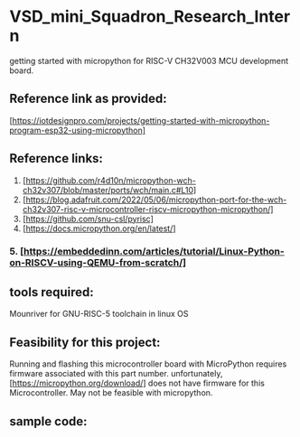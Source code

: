 # VSD_mini_Squadron_Research_Intern
getting started with micropython for RISC-V CH32V003 MCU development board.
## Reference link as provided:
[https://iotdesignpro.com/projects/getting-started-with-micropython-program-esp32-using-micropython]
## Reference links:
1.  [https://github.com/r4d10n/micropython-wch-ch32v307/blob/master/ports/wch/main.c#L10]
2.  [https://blog.adafruit.com/2022/05/06/micropython-port-for-the-wch-ch32v307-risc-v-microcontroller-riscv-micropython-micropython/]
3.  [https://github.com/snu-csl/pyrisc]
4.  [https://docs.micropython.org/en/latest/]
### 5.  [https://embeddedinn.com/articles/tutorial/Linux-Python-on-RISCV-using-QEMU-from-scratch/]
## tools required:
Mounriver for GNU-RISC-5 toolchain in linux OS

## Feasibility for this project:
Running and flashing this microcontroller board with MicroPython requires firmware associated with this part number.
unfortunately, [https://micropython.org/download/] does not have firmware for this Microcontroller.
May not be feasible with micropython.

## sample code:

```python

```

```

